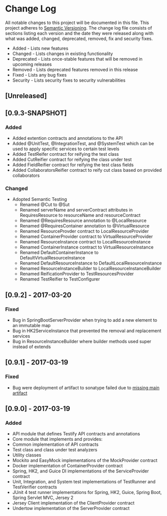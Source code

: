 # Change Log
All notable changes to this project will be documented in this file. This project
adheres to [Semantic Versioning](http://semver.org/). The change log file consists
of sections listing each version and the date they were released along with what
was added, changed, deprecated, removed, fix and security fixes.

- Added - Lists new features
- Changed - Lists changes in existing functionality
- Deprecated -  Lists once-stable features that will be removed in upcoming releases
- Removed - Lists deprecated features removed in this release
- Fixed - Lists any bug fixes
- Security - Lists security fixes to security vulnerabilities

## [Unreleased]

## [0.9.3-SNAPSHOT]
### Added
 - Added extention contracts and annotations to the API
  - Added @UnitTest, @IntegrationTest, and @SystemTest which can be used to apply specific services to certain test levels
  - Added TestReifer contract for reifying the test class
  - Added CutReifier contract for reifying the class under test
  - Added FieldReifier contract for reifying the test class fields
  - Added CollaboratorsReifier contract to reify cut class based on provided collaborators

### Changed
- Adopted Semantic Testing
  - Renamed @Cut to @Sut
  - Renamed serverName and serverContract attributes in RequiresResource to resourceName and resourceContract
  - Renamed @RequiresResource annotation to @LocalResource
  - Renamed @RequiresContainer annotation to @VirtualResource
  - Renamed ResourceProvder contract to LocalResourceProvider
  - Renamed ContainerProvider contract to VirtualResourceProvider
  - Renamed ResourceInstance contract to LocalResourceInstance
  - Renamed ContainerInstance contract to VirtualResourceInstance
  - Renamed DefaultContainerInstance to DefaultVirtualResourceInstance
  - Renamed DefaultResourceInstance to DefaultLocalResourceInstance
  - Renamed ResourceInstanceBuilder to LocalResourceInstanceBuilder
  - Renamed ReificationProvider to TestResourcesProvider
  - Renamed TestReifier to TestConfigurer

## [0.9.2] - 2017-03-20
### Fixed
- Bug in SpringBootServerProvider when trying to add a new element to an immutable map
- Bug in HK2ServiceInstance that prevented the removal and replacement services
- Bug in ResourceInstanceBuilder where builder methods used super instead of extends

## [0.9.1] - 2017-03-19
### Fixed
- Bug were deployment of artifact to sonatype failed due to [missing main artifact](https://travis-ci.org/testify-project/testify/builds/212702576)

## [0.9.0] - 2017-03-19
### Added
- API module that defines Testify API contracts and annotations
- Core module that implements and provides:
 - Common implementation of API contracts
 - Test class and class under test analyzers
 - Utility classes
- Mockito and EasyMock implementations of the MockProvider contract
- Docker implementation of ContainerProvider contract
- Spring, HK2, and Guice DI implementations of the ServiceProvider contract
- Unit, Integration, and System test implementations of TestRunner and TestVerifier contracts
- JUnit 4 test runner implementations for Spring, HK2, Guice, Spring Boot, Spring Servlet MVC, Jersey 2
- Jersey Client implementation of the ClientProvider contract
- Undertow implementation of the ServerProvider contract

